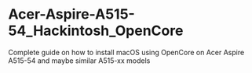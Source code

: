 # Acer-Aspire-A515-54_Hackintosh_OpenCore
Complete guide on how to install macOS using OpenCore on Acer Aspire A515-54 and maybe similar A515-xx models
